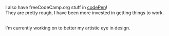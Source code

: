 I also have freeCodeCamp.org stuff in [codePen](https://codepen.io/JeremiasRy)! <br/>
They are pretty rough, I have been more invested in getting things to work.

<br/>I'm currently working on to better my artistic eye in design.

<!--
**JeremiasRy/JeremiasRy** is a ✨ _special_ ✨ repository because its `README.md` (this file) appears on your GitHub profile.

Here are some ideas to get you started:

- 🔭 I’m currently working on ...
- 🌱 I’m currently learning ...
- 👯 I’m looking to collaborate on ...
- 🤔 I’m looking for help with ...
- 💬 Ask me about ...
- 📫 How to reach me: ...
- 😄 Pronouns: ...
- ⚡ Fun fact: ...
-->
